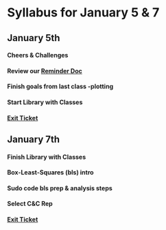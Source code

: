 # Syllabus for January 5 & 7


## January 5th
#### Cheers & Challenges
#### Review our [Reminder Doc](https://docs.google.com/document/d/12I_r6gq9Qfl1A41bHL74RjZz8xy_OrPyUkLxrD7mguc/edit?usp=sharing)
#### Finish goals from last class -plotting
#### Start Library with Classes
#### [Exit Ticket](https://docs.google.com/forms/d/e/1FAIpQLSfhexyVY226Fo7eyEtHve_MwAFkbjSh_eVrbftjhPyLBquDqQ/viewform?usp=sf_link)


## January 7th
#### Finish Library with Classes
#### Box-Least-Squares (bls) intro 
#### Sudo code bls prep & analysis steps
#### Select C&C Rep
#### [Exit Ticket](https://docs.google.com/forms/d/e/1FAIpQLSfhexyVY226Fo7eyEtHve_MwAFkbjSh_eVrbftjhPyLBquDqQ/viewform?usp=sf_link)

